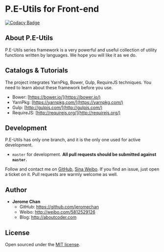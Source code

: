 P.E-Utils for Front-end
==================

[![Codacy Badge](https://api.codacy.com/project/badge/Grade/5fa60a3e1aa0487e8d4ac1da9eee865c)](https://www.codacy.com/app/jerome.chan369/packease-utils-frontend?utm_source=github.com&amp;utm_medium=referral&amp;utm_content=packease/packease-utils-frontend&amp;utm_campaign=Badge_Grade)

## About P.E-Utils

P.E-Utils series framework is a very powerful and useful collection of utility functions written by languages.
We hope you will like it as we do.

## Catalogs & Tutorials

The project integrates YarnPkg, Bower, Gulp, RequireJS techniques. You need to learn about these framework before you
use.

* Bower: [https://bower.io/](https://bower.io/)
* YarnPkg: [https://yarnpkg.com/](https://yarnpkg.com/)
* Gulp: [http://gulpjs.com/](http://gulpjs.com/)
* RequireJS: [http://requirejs.org/](http://requirejs.org/)

## Development

P.E-Utils has only one branch, and it is the only one used for active development.

- `master` for development.  **All pull requests should be submitted against `master`.**

Follow and contact me on [GitHub](https://github.com/jeromechan), [Sina Weibo](http://weibo.com/5812529126).
If you find an issue, just open a ticket on it. Pull requests are warmly welcome as well.

## Author
- **Jerome Chan**
	- GitHub: <https://github.com/jeromechan>
	- Weibo: <http://weibo.com/5812529126>
	- Blog: <http://aboutcoder.com>

## License

Open sourced under the [MIT license](LICENSE.md).
